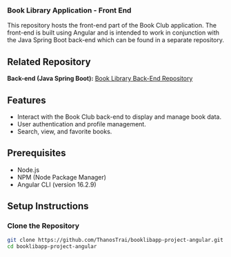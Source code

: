 ### Book Library Application - Front End

This repository hosts the front-end part of the Book Club application. The front-end is built using Angular and is intended to work in conjunction with the Java Spring Boot back-end which can be found
in a separate repository.

## Related Repository
**Back-end (Java Spring Boot):** [Book Library Back-End Repository](https://github.com/ThanosTrai/booklibapp-project-springboot)<br>

## Features

- Interact with the Book Club back-end to display and manage book data.
- User authentication and profile management.
- Search, view, and favorite books.

## Prerequisites

- Node.js
- NPM (Node Package Manager)
- Angular CLI (version 16.2.9)


## Setup Instructions

### Clone the Repository

```bash
git clone https://github.com/ThanosTrai/booklibapp-project-angular.git
cd booklibapp-project-angular
